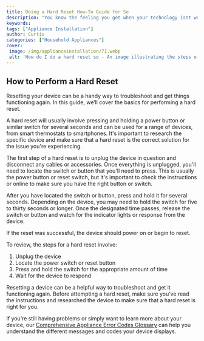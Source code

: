 ```yaml
---
title: Doing a Hard Reset How-To Guide for So
description: "You know the feeling you get when your technology isnt working Restore your software to its original settings with this great how-to guide for doing a hard reset Get yourself organized and back on track with these easy to follow steps"
keywords: 
tags: ["Appliance Installation"]
author: Curtis
categories: ["Household Appliances"]
cover: 
 image: /img/applianceinstallation/71.webp
 alt: 'How do I do a hard reset so - An image illustrating the steps of doing a hard reset'
---
```

## How to Perform a Hard Reset
Resetting your device can be a handy way to troubleshoot and get things functioning again. In this guide, we’ll cover the basics for performing a hard reset. 

A hard reset will usually involve pressing and holding a power button or similar switch for several seconds and can be used for a range of devices, from smart thermostats to smartphones. It's important to research the specific device and make sure that a hard reset is the correct solution for the issue you're experiencing. 

The first step of a hard reset is to unplug the device in question and disconnect any cables or accessories. Once everything is unplugged, you'll need to locate the switch or button that you'll need to press. This is usually the power button or reset switch, but it's important to check the instructions or online to make sure you have the right button or switch. 

After you have located the switch or button, press and hold it for several seconds. Depending on the device, you may need to hold the switch for five to thirty seconds or longer. Once the designated time passes, release the switch or button and watch for the indicator lights or response from the device. 

If the reset was successful, the device should power on or begin to reset. 

To review, the steps for a hard reset involve: 

1. Unplug the device
2. Locate the power switch or reset button 
3. Press and hold the switch for the appropriate amount of time
4. Wait for the device to respond

Resetting a device can be a helpful way to troubleshoot and get it functioning again. Before attempting a hard reset, make sure you’ve read the instructions and researched the device to make sure that a hard reset is right for you.

If you’re still having problems or simply want to learn more about your device, our [Comprehensive Appliance Error Codes Glossary](./error-codes) can help you understand the different messages and codes your device displays.
